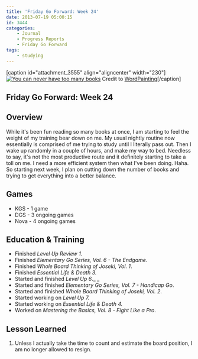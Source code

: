 ```yaml
---
title: 'Friday Go Forward: Week 24'
date: 2013-07-19 05:00:15
id: 3444
categories:
	- Journal
	- Progress Reports
	- Friday Go Forward
tags:
	- studying
---
```


[caption id="attachment_3555" align="aligncenter" width="230"][![You can never have too many books](http://www.bengozen.com/wp-content/uploads/2013/07/toomanybooks.jpg)](http://www.bengozen.com/wp-content/uploads/2013/07/toomanybooks.jpg) Credit to [WordPainting](http://wordpainting.tumblr.com/post/4848869704/you-can-never-have-too-many-books)[/caption]

## Friday Go Forward: Week 24

## Overview

While it's been fun reading so many books at once, I am starting to feel the weight of my training bear down on me. My usual nightly routine now essentially is comprised of me trying to study until I literally pass out. Then I wake up randomly in a couple of hours, and make my way to bed. Needless to say, it's not the most productive route and it definitely starting to take a toll on me. I need a more efficient system then what I've been doing. Haha. So starting next week, I plan on cutting down the number of books and trying to get everything into a better balance.

## Games

*   KGS - 1 game
*   DGS - 3 ongoing games
*   Nova - 4 ongoing games

## Education &amp; Training

*   Finished _Level Up Review 1_.
*   Finished _Elementary Go Series, Vol. 6 - The Endgame_.
*   Finished _Whole Board Thinking of Joseki, Vol. 1_.
*   Finished _Essential Life &amp; Death 3._
*   Started and finished _Level Up 6_._
_
*   Started and finished _Elementary Go Series, Vol. 7 - Handicap Go_.
*   Started and finished _Whole Board Thinking of Joseki, Vol. 2_.
*   Started working on _Level Up 7._
*   Started working on _Essential Life &amp; Death 4._
*   Worked on _Mastering the Basics, Vol. 8 - Fight Like a Pro_.

## Lesson Learned

1.  Unless I actually take the time to count and estimate the board position, I am no longer allowed to resign.